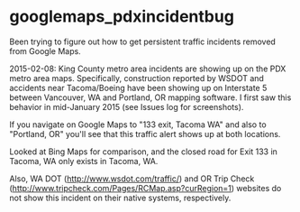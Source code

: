 # googlemaps_pdxincidentbug
Been trying to figure out how to get persistent traffic incidents removed from Google Maps. 

2015-02-08: King County metro area incidents are showing up on the PDX metro area maps. 
Specifically, construction reported by WSDOT and accidents near Tacoma/Boeing have been
showing up on Interstate 5 between Vancouver, WA and Portland, OR mapping software. I
first saw this behavior in mid-January 2015 (see Issues log for screenshots).

If you navigate on Google Maps to "133 exit, Tacoma WA" and also to "Portland, OR" you'll 
see that this traffic alert shows up at both locations.

Looked at Bing Maps for comparison, and the closed road for Exit 133 in Tacoma, WA only
exists in Tacoma, WA.

Also, WA DOT (http://www.wsdot.com/traffic/) and OR Trip Check (http://www.tripcheck.com/Pages/RCMap.asp?curRegion=1) websites do not show this incident on their native systems, respectively.
